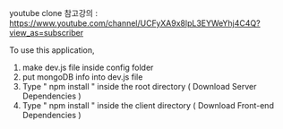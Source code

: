 youtube clone 
참고강의 : https://www.youtube.com/channel/UCFyXA9x8lpL3EYWeYhj4C4Q?view_as=subscriber

To use this application, 

1. make dev.js file inside config folder 
2. put mongoDB info into dev.js file 
3. Type  " npm install " inside the root directory  ( Download Server Dependencies ) 
4. Type " npm install " inside the client directory ( Download Front-end Dependencies )
